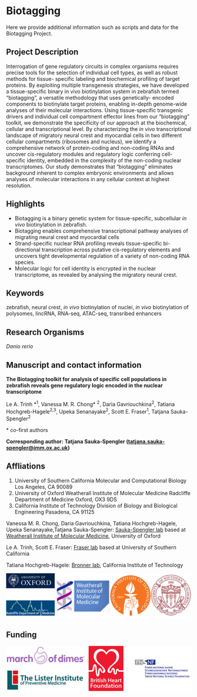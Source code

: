 # Biotagging

Here we provide additional information such as scripts and data for the Biotagging Project.


## Project Description

Interrogation of gene regulatory circuits in complex organisms requires precise
tools for the selection of individual cell types, as well as robust methods for tissue- specific labeling and biochemical profiling of target proteins. By exploiting multiple transgenesis strategies, we have developed a tissue-specific binary in vivo biotinylation system in zebrafish termed “biotagging”, a versatile methodology that uses genetically- encoded components to biotinylate target proteins, enabling in-depth genome-wide analyses of their molecular interactions. Using tissue-specific transgenic drivers and individual cell compartment effector lines from our “biotagging” toolkit, we demonstrate the specificity of our approach at the biochemical, cellular and transcriptional level. By characterizing the *in vivo* transcriptional landscape of migratory neural crest and myocardial cells in two different cellular compartments (ribosomes and nucleus), we identify a comprehensive network of protein-coding and non-coding RNAs and uncover cis-regulatory modules and regulatory logic conferring cell-specific identity, embedded in the complexity of the non-coding nuclear transcriptomes. Our study demonstrates that “biotagging” eliminates background inherent to complex embryonic environments and allows analyses of molecular interactions in any cellular context at highest resolution.


## Highlights

* Biotagging is a binary genetic system for tissue-specific, subcellular *in vivo* biotinylation in zebrafish.
* Biotagging enables comprehensive transcriptional pathway analyses of migrating neural crest and myocardial cells
* Strand-specific nuclear RNA profiling reveals tissue-specific bi-directional transcription across putative cis-regulatory elements and uncovers tight developmental regulation of a variety of non-coding RNA species.
* Molecular logic for cell identity is encrypted in the nuclear transcriptome, as revealed by analysing the migratory neural crest.

## Keywords

zebrafish, neural crest, *in vivo* biotinylation of nuclei, *in vivo* biotinylation of polysomes, lincRNA, RNA-seq, ATAC-seq, transribed enhancers

## Research Organisms

*Danio rerio*

## Manuscript and contact information
**The Biotagging toolkit for analysis of specific cell populations in zebrafish reveals gene regulatory logic encoded in the nuclear transcriptome**


Le A. Trinh \*<sup>1</sup>, Vanessa M. R. Chong\* <sup>2</sup>, Daria Gavriouchkina<sup>2</sup>, Tatiana Hochgreb-Hagele<sup>2,3</sup>, Upeka Senanayake<sup>2</sup>, Scott E. Fraser<sup>1</sup>, Tatjana Sauka-Spengler<sup>2</sup>

\* co-first authors

**Corresponding author: Tatjana Sauka-Spengler (tatjana.sauka-spengler@imm.ox.ac.uk)**

## Affliations

1. University of Southern California
Molecular and Computational Biology
Los Angeles, CA 90089
2. University of Oxford
Weatherall Institute of Molecular Medicine
Radcliffe Department of Medicine
Oxford, OX3 9DS
3. California Institute of Technology
Division of Biology and Biological Engineering
Pasadena, CA 91125

Vanessa M. R. Chong, Daria Gavriouchkina, Tatiana Hochgreb-Hagele, Upeka Senanayake,Tatjana Sauka-Spengler: [Sauka-Spengler lab](http://www.lgm.upmc.fr/mcl/index.html) based at [Weatherall Institute of Molecular Medicine](www.imm.ox.ac.uk), University of Oxford

Le A. Trinh, Scott E. Fraser: [Fraser lab](https://www.iamphioxus.org) based at University of Southern California

Tatiana Hochgreb-Hagele: [Bronner lab](http://cmb.gu.se/english/about_us/staff?languageId=100001&userId=xwarrj), California Institute of Technology



![](other/affiliations.png)

## Funding



![](other/funding.png)
